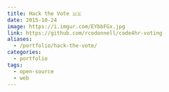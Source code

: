 ```yaml
---
title: Hack the Vote 🇺🇸
date: 2015-10-24
image: https://i.imgur.com/EYbbFGx.jpg
link: https://github.com/rcodonnell/code4hr-voting
aliases:
  - /portfolio/hack-the-vote/
categories:
  - portfolio
tags:
  - open-source
  - web
---
```

